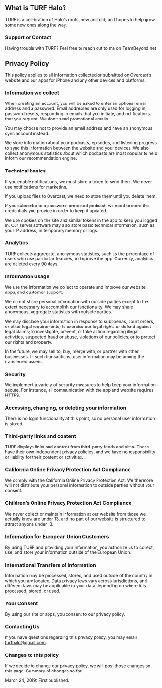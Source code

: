 ## What is TURF Halo?
TURF is a celebration of Halo's roots, new and old, and hopes to help grow some new ones along the way.


### Support or Contact
Having trouble with TURF? Feel free to reach out to me on TeamBeyond.net

## Privacy Policy
This policy applies to all information collected or submitted on Overcast’s website and our apps for iPhone and any other devices and platforms.

### Information we collect
When creating an account, you will be asked to enter an optional email address and a password. Email addresses are only used for logging in, password resets, responding to emails that you initiate, and notifications that you request. We don’t send promotional emails.

You may choose not to provide an email address and have an anonymous sync account instead.

We store information about your podcasts, episodes, and listening progress to sync this information between the website and your devices. We also collect anonymous statistics about which podcasts are most popular to help inform our recommendation engine.

### Technical basics
If you enable notifications, we must store a token to send them. We never use notifications for marketing.

If you upload files to Overcast, we need to store them until you delete them.

If you subscribe to a password-protected podcast, we need to store the credentials you provide in order to keep it updated.

We use cookies on the site and similar tokens in the app to keep you logged in. Our server software may also store basic technical information, such as your IP address, in temporary memory or logs.

### Analytics
TURF collects aggregate, anonymous statistics, such as the percentage of users who use particular features, to improve the app. Currently, analytics are deleted every 90 days.

### Information usage
We use the information we collect to operate and improve our website, apps, and customer support.

We do not share personal information with outside parties except to the extent necessary to accomplish our functionality. We may share anonymous, aggregate statistics with outside parties.

We may disclose your information in response to subpoenas, court orders, or other legal requirements; to exercise our legal rights or defend against legal claims; to investigate, prevent, or take action regarding illegal activities, suspected fraud or abuse, violations of our policies; or to protect our rights and property.

In the future, we may sell to, buy, merge with, or partner with other businesses. In such transactions, user information may be among the transferred assets.

### Security
We implement a variety of security measures to help keep your information secure. For instance, all communication with the app and website requires HTTPS.

### Accessing, changing, or deleting your information
There is no login functionality at this point, so no personal user information is stored.

### Third-party links and content
TURF displays links and content from third-party feeds and sites. These have their own independent privacy policies, and we have no responsibility or liability for their content or activities.

### California Online Privacy Protection Act Compliance
We comply with the California Online Privacy Protection Act. We therefore will not distribute your personal information to outside parties without your consent.

### Children’s Online Privacy Protection Act Compliance
We never collect or maintain information at our website from those we actually know are under 13, and no part of our website is structured to attract anyone under 13.

### Information for European Union Customers
By using TURF and providing your information, you authorize us to collect, use, and store your information outside of the European Union.

### International Transfers of Information
Information may be processed, stored, and used outside of the country in which you are located. Data privacy laws vary across jurisdictions, and different laws may be applicable to your data depending on where it is processed, stored, or used.

### Your Consent
By using our site or apps, you consent to our privacy policy.

### Contacting Us
If you have questions regarding this privacy policy, you may email turfhalo@gmail.com.

### Changes to this policy
If we decide to change our privacy policy, we will post those changes on this page. Summary of changes so far:

March 24, 2019: First published.
